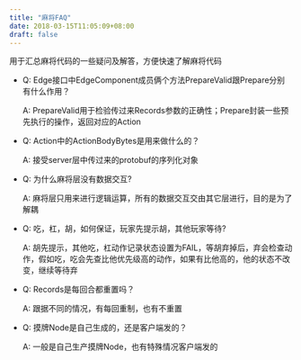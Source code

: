 ```yaml
---
title: "麻将FAQ"
date: 2018-03-15T11:05:09+08:00
draft: false
---
```

用于汇总麻将代码的一些疑问及解答，方便快速了解麻将代码

* Q: Edge接口中EdgeComponent成员俩个方法PrepareValid跟Prepare分别有什么作用？

	A: PrepareValid用于检验传过来Records参数的正确性；Prepare封装一些预先执行的操作，返回对应的Action


* Q: Action中的ActionBodyBytes是用来做什么的？

	A: 接受server层中传过来的protobuf的序列化对象


* Q: 为什么麻将层没有数据交互?

	A: 麻将层只用来进行逻辑运算，所有的数据交互交由其它层进行，目的是为了解耦


* Q: 吃，杠，胡，如何保证，玩家先提示胡，其他玩家等待?

	A: 胡先提示，其他吃，杠动作记录状态设置为FAIL，等胡弃掉后，弃会检查动作，假如吃，吃会先查比他优先级高的动作，如果有比他高的，他的状态不改变，继续等待弃


* Q: Records是每回合都重置吗？

	A: 跟据不同的情况，有每回重制，也有不重置


* Q: 摸牌Node是自己生成的，还是客户端发的？

	A: 一般是自己生产摸牌Node，也有特殊情况客户端发的
